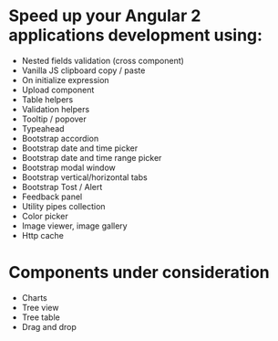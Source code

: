 # Speed up your Angular 2 applications development using:

* Nested fields validation (cross component)
* Vanilla JS clipboard copy / paste
* On initialize expression
* Upload component
* Table helpers
* Validation helpers
* Tooltip / popover
* Typeahead
* Bootstrap accordion
* Bootstrap date and time picker
* Bootstrap date and time range picker
* Bootstrap modal window
* Bootstrap vertical/horizontal tabs
* Bootstrap Tost / Alert
* Feedback panel
* Utility pipes collection
* Color picker
* Image viewer, image gallery
* Http cache

# Components under consideration

* Charts
* Tree view
* Tree table
* Drag and drop

